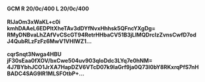 #### GCM R 20/0c/400 L 20/0c/400
**RlJaOm3xWaKL+c0i**<br/>**kmhDAAeL6EDPltXheTAv3dDYfNvxHhhsk5QFncYXgDg=**<br/>**RMyDNBvaLhZAfVvCScGT94RetrHHbaCV51B3jLIMQDrcIzZvnsCwfD7odJ4QubRLzFzFz6MwV1VHIWZ1...**<br/><br/>
**cqrSnqt3Nwga4HBU**<br/>**jF30sEaa0fXOV/bxCwe504uv903qloDdc3LYq7e0hNM=**<br/>**4J7BYbhJCO1JrXA7HapDZV6VTcD07k9laGrf9ja0Q73I0bY8RKxrqPfS7nHBADC4SAG9lR1MLSFOtbP+...**